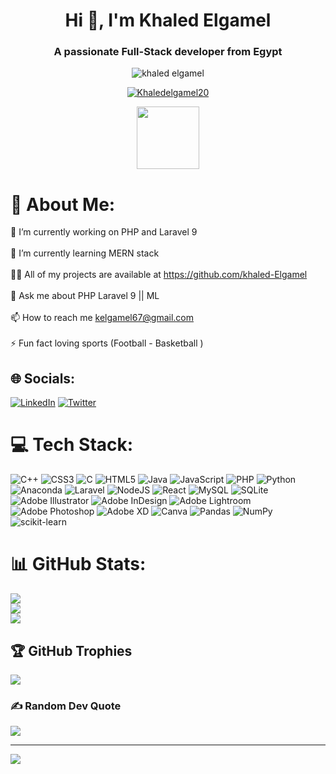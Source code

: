 <h1 align="center">Hi 👋, I'm Khaled Elgamel</h1>
<h3 align="center">A passionate Full-Stack developer from Egypt</h3>


<p align="center"> <img src="https://komarev.com/ghpvc/?username=khaled-Elgamel&label=Profile%20views&color=0e75b6&style=flat" alt="khaled elgamel" /> </p>

<p align="center"> <a href="https://twitter.com/Khaledelgamel20" target="blank"><img src="https://img.shields.io/twitter/follow/Khaledelgamel20?logo=twitter&style=for-the-badge" alt="Khaledelgamel20" /></a> </p>
<p align="center">   <img src="https://media.giphy.com/media/M9gbBd9nbDrOTu1Mqx/giphy.gif" width="100"/> </p>


# 💫 About Me:
🔭 I’m currently working on PHP and Laravel 9<br><br>🌱 I’m currently learning MERN stack<br><br>👨‍💻 All of my projects are available at https://github.com/khaled-Elgamel<br><br>💬 Ask me about PHP Laravel 9 || ML<br><br>📫 How to reach me kelgamel67@gmail.com<br><br>⚡ Fun fact loving sports (Football - Basketball )


## 🌐 Socials:
 [![LinkedIn](https://img.shields.io/badge/LinkedIn-%230077B5.svg?logo=linkedin&logoColor=white)](https://www.linkedin.com/in/khaled-elgamel-298267235/](https://www.linkedin.com/in/khaled-elgamel-298267235/)) [![Twitter](https://img.shields.io/badge/Twitter-%231DA1F2.svg?logo=Twitter&logoColor=white)](https://twitter.com/Khaledelgamel20) 

# 💻 Tech Stack:
![C++](https://img.shields.io/badge/c++-%2300599C.svg?style=for-the-badge&logo=c%2B%2B&logoColor=white) ![CSS3](https://img.shields.io/badge/css3-%231572B6.svg?style=for-the-badge&logo=css3&logoColor=white) ![C](https://img.shields.io/badge/c-%2300599C.svg?style=for-the-badge&logo=c&logoColor=white) ![HTML5](https://img.shields.io/badge/html5-%23E34F26.svg?style=for-the-badge&logo=html5&logoColor=white) ![Java](https://img.shields.io/badge/java-%23ED8B00.svg?style=for-the-badge&logo=java&logoColor=white) ![JavaScript](https://img.shields.io/badge/javascript-%23323330.svg?style=for-the-badge&logo=javascript&logoColor=%23F7DF1E) ![PHP](https://img.shields.io/badge/php-%23777BB4.svg?style=for-the-badge&logo=php&logoColor=white) ![Python](https://img.shields.io/badge/python-3670A0?style=for-the-badge&logo=python&logoColor=ffdd54) ![Anaconda](https://img.shields.io/badge/Anaconda-%2344A833.svg?style=for-the-badge&logo=anaconda&logoColor=white) ![Laravel](https://img.shields.io/badge/laravel-%23FF2D20.svg?style=for-the-badge&logo=laravel&logoColor=white) ![NodeJS](https://img.shields.io/badge/node.js-6DA55F?style=for-the-badge&logo=node.js&logoColor=white) ![React](https://img.shields.io/badge/react-%2320232a.svg?style=for-the-badge&logo=react&logoColor=%2361DAFB) ![MySQL](https://img.shields.io/badge/mysql-%2300f.svg?style=for-the-badge&logo=mysql&logoColor=white) ![SQLite](https://img.shields.io/badge/sqlite-%2307405e.svg?style=for-the-badge&logo=sqlite&logoColor=white) ![Adobe Illustrator](https://img.shields.io/badge/adobeillustrator-%23FF9A00.svg?style=for-the-badge&logo=adobeillustrator&logoColor=white) ![Adobe InDesign](https://img.shields.io/badge/Adobe%20InDesign-49021F?style=for-the-badge&logo=adobeindesign&logoColor=white) ![Adobe Lightroom](https://img.shields.io/badge/Adobe%20Lightroom-31A8FF.svg?style=for-the-badge&logo=Adobe%20Lightroom&logoColor=white) ![Adobe Photoshop](https://img.shields.io/badge/adobephotoshop-%2331A8FF.svg?style=for-the-badge&logo=adobephotoshop&logoColor=white) ![Adobe XD](https://img.shields.io/badge/Adobe%20XD-470137?style=for-the-badge&logo=Adobe%20XD&logoColor=#FF61F6) ![Canva](https://img.shields.io/badge/Canva-%2300C4CC.svg?style=for-the-badge&logo=Canva&logoColor=white) ![Pandas](https://img.shields.io/badge/pandas-%23150458.svg?style=for-the-badge&logo=pandas&logoColor=white) ![NumPy](https://img.shields.io/badge/numpy-%23013243.svg?style=for-the-badge&logo=numpy&logoColor=white) ![scikit-learn](https://img.shields.io/badge/scikit--learn-%23F7931E.svg?style=for-the-badge&logo=scikit-learn&logoColor=white)
# 📊 GitHub Stats:
![](https://github-readme-stats.vercel.app/api?username=khaled-Elgamel&theme=radical&hide_border=true&include_all_commits=false&count_private=false)<br/>
![](https://github-readme-streak-stats.herokuapp.com/?user=khaled-Elgamel&theme=radical&hide_border=true)<br/>
![](https://github-readme-stats.vercel.app/api/top-langs/?username=khaled-Elgamel&theme=radical&hide_border=true&include_all_commits=false&count_private=false&layout=compact)

## 🏆 GitHub Trophies
![](https://github-profile-trophy.vercel.app/?username=khaled-Elgamel&theme=radical&no-frame=false&no-bg=true&margin-w=4)

### ✍️ Random Dev Quote
![](https://quotes-github-readme.vercel.app/api?type=horizontal&theme=radical)

---
[![](https://visitcount.itsvg.in/api?id=khaled-Elgamel&icon=0&color=0)](https://visitcount.itsvg.in)
